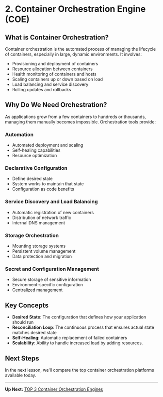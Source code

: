 
# 2. Container Orchestration Engine (COE)

## What is Container Orchestration?

Container orchestration is the automated process of managing the lifecycle of containers, especially in large, dynamic environments. It involves:

- Provisioning and deployment of containers
- Resource allocation between containers
- Health monitoring of containers and hosts
- Scaling containers up or down based on load
- Load balancing and service discovery
- Rolling updates and rollbacks

## Why Do We Need Orchestration?

As applications grow from a few containers to hundreds or thousands, managing them manually becomes impossible. Orchestration tools provide:

### Automation
- Automated deployment and scaling
- Self-healing capabilities
- Resource optimization

### Declarative Configuration
- Define desired state
- System works to maintain that state
- Configuration as code benefits

### Service Discovery and Load Balancing
- Automatic registration of new containers
- Distribution of network traffic
- Internal DNS management

### Storage Orchestration
- Mounting storage systems
- Persistent volume management
- Data protection and migration

### Secret and Configuration Management
- Secure storage of sensitive information
- Environment-specific configuration
- Centralized management

## Key Concepts

- **Desired State**: The configuration that defines how your application should run
- **Reconciliation Loop**: The continuous process that ensures actual state matches desired state
- **Self-Healing**: Automatic replacement of failed containers
- **Scalability**: Ability to handle increased load by adding resources.

## Next Steps

In the next lesson, we'll compare the top container orchestration platforms available today.

---

**Up Next:** [TOP 3 Container Orchestration Engines](./02-top-3-container-orchestration-engines.md)
